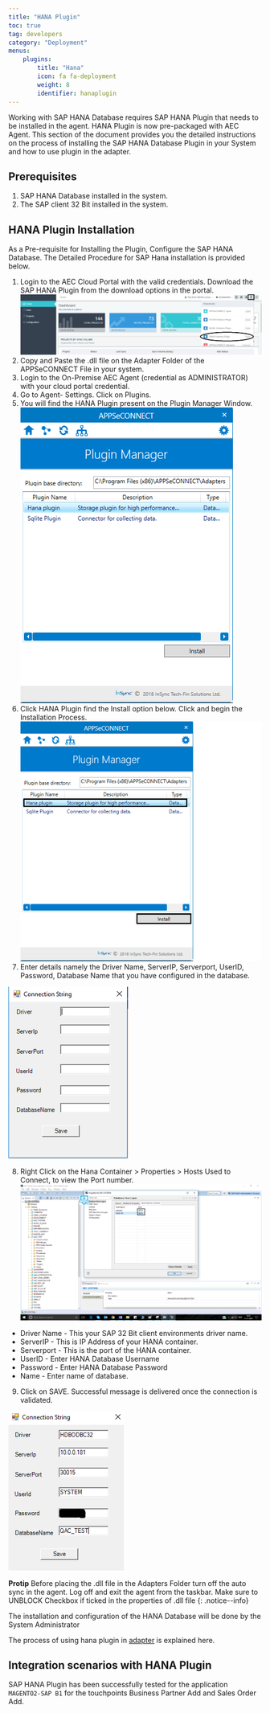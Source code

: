 ```yaml
---
title: "HANA Plugin"
toc: true
tag: developers
category: "Deployment"
menus: 
    plugins:
        title: "Hana"
        icon: fa fa-deployment
        weight: 8
        identifier: hanaplugin
---
```


Working with SAP HANA Database requires SAP HANA Plugin that needs to be installed in the agent. 
HANA Plugin is now pre-packaged with AEC Agent. This section of the document provides you the detailed instructions on the process of installing the SAP HANA Database Plugin in your System 
and how to use plugin in the adapter.

## Prerequisites
1.	SAP HANA Database installed in the system.
2.	The SAP client 32 Bit installed in the system.

## HANA Plugin Installation

As a Pre-requisite for Installing the Plugin, Configure the SAP HANA Database. The Detailed Procedure for SAP Hana installation is provided below.

1.	Login to the AEC Cloud Portal with the valid credentials. Download the SAP HANA Plugin from the download options in the portal.
![Downloading-HanaPlugin](/staticfiles/deployment/media/TransactionalStores/Downloading-HanaPlugin.png)
2.	Copy and Paste the .dll file on the Adapter Folder of the APPSeCONNECT File in your system. 
3.	Login to the On-Premise AEC Agent (credential as ADMINISTRATOR) with your cloud portal credential.
4.	Go to Agent- Settings. Click on Plugins.
5.	You will find the HANA Plugin present on the Plugin Manager Window.
![HanaPlugin-Manager](/staticfiles/deployment/media/TransactionalStores/HanaPlugin-Manager.png)
6.	Click HANA Plugin find the Install option below. Click and begin the Installation Process.
![HanaPlugin-Installation](/staticfiles/deployment/media/TransactionalStores/HanaPlugin-Installation.png)
7.	Enter details namely the  Driver Name, ServerIP, Serverport, UserID, Password, Database Name that you have 
configured in the database.  

![HanaPlugin-ConnectionString](/staticfiles/deployment/media/TransactionalStores/HanaPlugin-ConnectionString.png)

8. Right Click on the Hana Container > Properties > Hosts Used to Connect, to view the Port number.
![HanaContainer-Port](/staticfiles/deployment/media/TransactionalStores/HanaContainer-Port.png)

* Driver Name - This your SAP 32 Bit client environments driver name. 
* ServerIP - This is IP Address of your HANA container.
* Serverport - This is the port of the HANA container. 
* UserID -  Enter HANA Database Username
* Password -  Enter HANA Database Password
* Name - Enter name of database.

9. Click on SAVE. Successful message is delivered once the connection is validated.  

![HanaPlugin-ConnectionStringDetails](/staticfiles/deployment/media/TransactionalStores/HanaPlugin-ConnectionStringDetails.png)

**Protip** Before placing the .dll file in the Adapters Folder turn off the auto sync in the agent. Log off and exit the agent from the taskbar. Make sure to UNBLOCK Checkbox if ticked in the properties of .dll file
{: .notice--info}


The installation and configuration of the HANA Database will be done by the System Administrator 

The process of using hana plugin in [adapter](/sdk/overview-adapters/) is explained here.

## Integration scenarios with HANA Plugin

SAP HANA Plugin has been successfully tested for the application `MAGENTO2-SAP B1` for the touchpoints 
Business Partner Add and Sales Order Add.